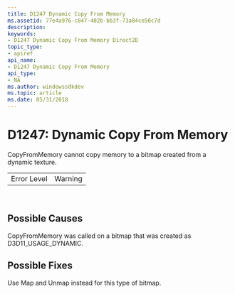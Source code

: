 ```yaml
---
title: D1247 Dynamic Copy From Memory
ms.assetid: 77e4a976-c847-402b-bb3f-73a84ce50c7d
description: 
keywords:
- D1247 Dynamic Copy From Memory Direct2D
topic_type:
- apiref
api_name:
- D1247 Dynamic Copy From Memory
api_type:
- NA
ms.author: windowssdkdev
ms.topic: article
ms.date: 05/31/2018
---
```


# D1247: Dynamic Copy From Memory

CopyFromMemory cannot copy memory to a bitmap created from a dynamic texture.



|             |         |
|-------------|---------|
| Error Level | Warning |



 

## Possible Causes

CopyFromMemory was called on a bitmap that was created as D3D11\_USAGE\_DYNAMIC.

## Possible Fixes

Use Map and Unmap instead for this type of bitmap.

 

 




